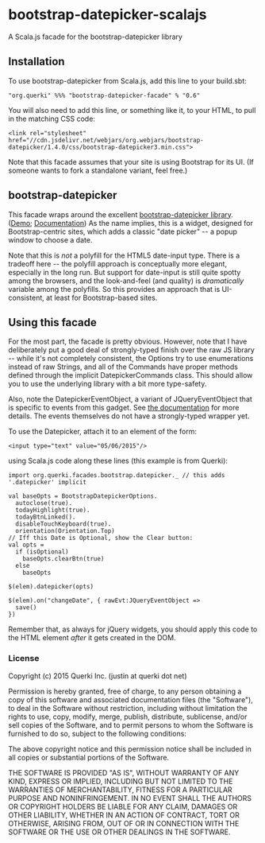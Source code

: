 # bootstrap-datepicker-scalajs

A Scala.js facade for the bootstrap-datepicker library

## Installation

To use bootstrap-datepicker from Scala.js, add this line to your build.sbt:
```
"org.querki" %%% "bootstrap-datepicker-facade" % "0.6"
```
You will also need to add this line, or something like it, to your HTML, to pull in the matching CSS code:
```
<link rel="stylesheet" href="//cdn.jsdelivr.net/webjars/org.webjars/bootstrap-datepicker/1.4.0/css/bootstrap-datepicker3.min.css">
```
Note that this facade assumes that your site is using Bootstrap for its UI. (If someone wants to fork a standalone variant, feel free.)

## bootstrap-datepicker

This facade wraps around the excellent [bootstrap-datepicker library](https://github.com/eternicode/bootstrap-datepicker). ([Demo](http://eternicode.github.io/bootstrap-datepicker/); [Documentation](http://bootstrap-datepicker.readthedocs.org/en/latest/index.html)) As the name implies, this is a widget, designed for Bootstrap-centric sites, which adds a classic "date picker" -- a popup window to choose a date.

Note that this is *not* a polyfill for the HTML5 date-input type. There is a tradeoff here -- the polyfill approach is conceptually more elegant, especially in the long run. But support for date-input is still quite spotty among the browsers, and the look-and-feel (and quality) is *dramatically* variable among the polyfills. So this provides an approach that is UI-consistent, at least for Bootstrap-based sites.

## Using this facade

For the most part, the facade is pretty obvious. However, note that I have deliberately put a good deal of strongly-typed finish over the raw JS library -- while it's not completely consistent, the Options try to use enumerations instead of raw Strings, and all of the Commands have proper methods defined through the implicit DatepickerCommands class. This should allow you to use the underlying library with a bit more type-safety. 

Also, note the DatepickerEventObject, a variant of JQueryEventObject that is specific to events from this gadget. See [the documentation](http://bootstrap-datepicker.readthedocs.org/en/latest/events.html) for more details. The events themselves do not have a strongly-typed wrapper yet.

To use the Datepicker, attach it to an element of the form:
```
<input type="text" value="05/06/2015"/>
```
using Scala.js code along these lines (this example is from Querki):
```
import org.querki.facades.bootstrap.datepicker._ // this adds '.datepicker' implicit

val baseOpts = BootstrapDatepickerOptions.
  autoclose(true).
  todayHighlight(true).
  todayBtnLinked().
  disableTouchKeyboard(true).
  orientation(Orientation.Top)
// Iff this Date is Optional, show the Clear button:
val opts = 
  if (isOptional)
    baseOpts.clearBtn(true)
  else
    baseOpts
    
$(elem).datepicker(opts)

$(elem).on("changeDate", { rawEvt:JQueryEventObject =>
  save()
})
```
Remember that, as always for jQuery widgets, you should apply this code to the HTML element *after* it gets created in the DOM.

### License

Copyright (c) 2015 Querki Inc. (justin at querki dot net)

Permission is hereby granted, free of charge, to any person obtaining a copy of this software and associated documentation files (the "Software"), to deal in the Software without restriction, including without limitation the rights to use, copy, modify, merge, publish, distribute, sublicense, and/or sell copies of the Software, and to permit persons to whom the Software is furnished to do so, subject to the following conditions:

The above copyright notice and this permission notice shall be included in all copies or substantial portions of the Software.

THE SOFTWARE IS PROVIDED "AS IS", WITHOUT WARRANTY OF ANY KIND, EXPRESS OR IMPLIED, INCLUDING BUT NOT LIMITED TO THE WARRANTIES OF MERCHANTABILITY, FITNESS FOR A PARTICULAR PURPOSE AND NONINFRINGEMENT. IN NO EVENT SHALL THE AUTHORS OR COPYRIGHT HOLDERS BE LIABLE FOR ANY CLAIM, DAMAGES OR OTHER LIABILITY, WHETHER IN AN ACTION OF CONTRACT, TORT OR OTHERWISE, ARISING FROM, OUT OF OR IN CONNECTION WITH THE SOFTWARE OR THE USE OR OTHER DEALINGS IN THE SOFTWARE.
